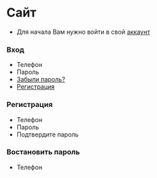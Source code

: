 # Сайт

- Для начала Вам нужно войти в свой [аккаунт](https://github.com/usmonitcompany/sso/edit/main/README.md#регистрациявход)
  
### Вход

- Телефон
- Пароль
- [Забыли пароль?](https://github.com/usmonitcompany/sso/edit/main/README.md#востановить-пароль)
- [Регистрация](https://github.com/usmonitcompany/sso/edit/main/README.md#регистрация)

### Регистрация

- Телефон
- Пароль
- Подтвердите пароль

### Востановить пароль

- Телефон
